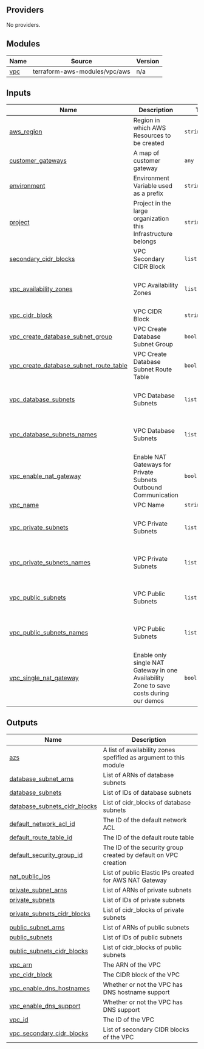 <!-- BEGIN_TF_DOCS -->
## Providers

No providers.

## Modules

| Name | Source | Version |
|------|--------|---------|
| <a name="module_vpc"></a> [vpc](#module\_vpc) | terraform-aws-modules/vpc/aws | n/a |

## Inputs

| Name | Description | Type | Default | Required |
|------|-------------|------|---------|:--------:|
| <a name="input_aws_region"></a> [aws\_region](#input\_aws\_region) | Region in which AWS Resources to be created | `string` | `"us-east-1"` | no |
| <a name="input_customer_gateways"></a> [customer\_gateways](#input\_customer\_gateways) | A map of customer gateway | `any` | `{}` | no |
| <a name="input_environment"></a> [environment](#input\_environment) | Environment Variable used as a prefix | `string` | `"dev"` | no |
| <a name="input_project"></a> [project](#input\_project) | Project in the large organization this Infrastructure belongs | `string` | `"poc"` | no |
| <a name="input_secondary_cidr_blocks"></a> [secondary\_cidr\_blocks](#input\_secondary\_cidr\_blocks) | VPC Secondary CIDR Block | `list(string)` | `[]` | no |
| <a name="input_vpc_availability_zones"></a> [vpc\_availability\_zones](#input\_vpc\_availability\_zones) | VPC Availability Zones | `list(string)` | <pre>[<br>  "us-east-1a",<br>  "us-east-1c"<br>]</pre> | no |
| <a name="input_vpc_cidr_block"></a> [vpc\_cidr\_block](#input\_vpc\_cidr\_block) | VPC CIDR Block | `string` | `"10.0.0.0/16"` | no |
| <a name="input_vpc_create_database_subnet_group"></a> [vpc\_create\_database\_subnet\_group](#input\_vpc\_create\_database\_subnet\_group) | VPC Create Database Subnet Group | `bool` | `false` | no |
| <a name="input_vpc_create_database_subnet_route_table"></a> [vpc\_create\_database\_subnet\_route\_table](#input\_vpc\_create\_database\_subnet\_route\_table) | VPC Create Database Subnet Route Table | `bool` | `false` | no |
| <a name="input_vpc_database_subnets"></a> [vpc\_database\_subnets](#input\_vpc\_database\_subnets) | VPC Database Subnets | `list(string)` | <pre>[<br>  "10.0.20.0/24",<br>  "10.0.21.0/24"<br>]</pre> | no |
| <a name="input_vpc_database_subnets_names"></a> [vpc\_database\_subnets\_names](#input\_vpc\_database\_subnets\_names) | VPC Database Subnets | `list(string)` | <pre>[<br>  "dev-db-1a",<br>  "dev-db-1c"<br>]</pre> | no |
| <a name="input_vpc_enable_nat_gateway"></a> [vpc\_enable\_nat\_gateway](#input\_vpc\_enable\_nat\_gateway) | Enable NAT Gateways for Private Subnets Outbound Communication | `bool` | `true` | no |
| <a name="input_vpc_name"></a> [vpc\_name](#input\_vpc\_name) | VPC Name | `string` | `"vpc"` | no |
| <a name="input_vpc_private_subnets"></a> [vpc\_private\_subnets](#input\_vpc\_private\_subnets) | VPC Private Subnets | `list(string)` | <pre>[<br>  "10.0.10.0/24",<br>  "10.0.11.0/24"<br>]</pre> | no |
| <a name="input_vpc_private_subnets_names"></a> [vpc\_private\_subnets\_names](#input\_vpc\_private\_subnets\_names) | VPC Private Subnets | `list(string)` | <pre>[<br>  "dev-pri-1a",<br>  "dev-pri-1c"<br>]</pre> | no |
| <a name="input_vpc_public_subnets"></a> [vpc\_public\_subnets](#input\_vpc\_public\_subnets) | VPC Public Subnets | `list(string)` | <pre>[<br>  "10.0.0.0/24",<br>  "10.0.1.0/24"<br>]</pre> | no |
| <a name="input_vpc_public_subnets_names"></a> [vpc\_public\_subnets\_names](#input\_vpc\_public\_subnets\_names) | VPC Public Subnets | `list(string)` | <pre>[<br>  "dev-pub-1a",<br>  "dev-pub-1c"<br>]</pre> | no |
| <a name="input_vpc_single_nat_gateway"></a> [vpc\_single\_nat\_gateway](#input\_vpc\_single\_nat\_gateway) | Enable only single NAT Gateway in one Availability Zone to save costs during our demos | `bool` | `true` | no |

## Outputs

| Name | Description |
|------|-------------|
| <a name="output_azs"></a> [azs](#output\_azs) | A list of availability zones spefified as argument to this module |
| <a name="output_database_subnet_arns"></a> [database\_subnet\_arns](#output\_database\_subnet\_arns) | List of ARNs of database subnets |
| <a name="output_database_subnets"></a> [database\_subnets](#output\_database\_subnets) | List of IDs of database subnets |
| <a name="output_database_subnets_cidr_blocks"></a> [database\_subnets\_cidr\_blocks](#output\_database\_subnets\_cidr\_blocks) | List of cidr\_blocks of database subnets |
| <a name="output_default_network_acl_id"></a> [default\_network\_acl\_id](#output\_default\_network\_acl\_id) | The ID of the default network ACL |
| <a name="output_default_route_table_id"></a> [default\_route\_table\_id](#output\_default\_route\_table\_id) | The ID of the default route table |
| <a name="output_default_security_group_id"></a> [default\_security\_group\_id](#output\_default\_security\_group\_id) | The ID of the security group created by default on VPC creation |
| <a name="output_nat_public_ips"></a> [nat\_public\_ips](#output\_nat\_public\_ips) | List of public Elastic IPs created for AWS NAT Gateway |
| <a name="output_private_subnet_arns"></a> [private\_subnet\_arns](#output\_private\_subnet\_arns) | List of ARNs of private subnets |
| <a name="output_private_subnets"></a> [private\_subnets](#output\_private\_subnets) | List of IDs of private subnets |
| <a name="output_private_subnets_cidr_blocks"></a> [private\_subnets\_cidr\_blocks](#output\_private\_subnets\_cidr\_blocks) | List of cidr\_blocks of private subnets |
| <a name="output_public_subnet_arns"></a> [public\_subnet\_arns](#output\_public\_subnet\_arns) | List of ARNs of public subnets |
| <a name="output_public_subnets"></a> [public\_subnets](#output\_public\_subnets) | List of IDs of public subnets |
| <a name="output_public_subnets_cidr_blocks"></a> [public\_subnets\_cidr\_blocks](#output\_public\_subnets\_cidr\_blocks) | List of cidr\_blocks of public subnets |
| <a name="output_vpc_arn"></a> [vpc\_arn](#output\_vpc\_arn) | The ARN of the VPC |
| <a name="output_vpc_cidr_block"></a> [vpc\_cidr\_block](#output\_vpc\_cidr\_block) | The CIDR block of the VPC |
| <a name="output_vpc_enable_dns_hostnames"></a> [vpc\_enable\_dns\_hostnames](#output\_vpc\_enable\_dns\_hostnames) | Whether or not the VPC has DNS hostname support |
| <a name="output_vpc_enable_dns_support"></a> [vpc\_enable\_dns\_support](#output\_vpc\_enable\_dns\_support) | Whether or not the VPC has DNS support |
| <a name="output_vpc_id"></a> [vpc\_id](#output\_vpc\_id) | The ID of the VPC |
| <a name="output_vpc_secondary_cidr_blocks"></a> [vpc\_secondary\_cidr\_blocks](#output\_vpc\_secondary\_cidr\_blocks) | List of secondary CIDR blocks of the VPC |
<!-- END_TF_DOCS -->